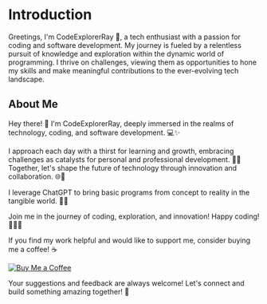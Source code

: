 # Introduction
Greetings, I'm CodeExplorerRay 🚀, a tech enthusiast with a passion for coding and software development. My journey is fueled by a relentless pursuit of knowledge and exploration within the dynamic world of programming. I thrive on challenges, viewing them as opportunities to hone my skills and make meaningful contributions to the ever-evolving tech landscape.

## About Me
Hey there! 👋 I'm CodeExplorerRay, deeply immersed in the realms of technology, coding, and software development. 💻✨

I approach each day with a thirst for learning and growth, embracing challenges as catalysts for personal and professional development. 🌱💪 Together, let's shape the future of technology through innovation and collaboration. 🌐🔧

I leverage ChatGPT to bring basic programs from concept to reality in the tangible world. 🤖💬

Join me in the journey of coding, exploration, and innovation! Happy coding! 🚀👨‍💻

If you find my work helpful and would like to support me, consider buying me a coffee! ☕️

[![Buy Me a Coffee](https://img.buymeacoffee.com/button-api/?username=CodeExplorer&button_colour=FFDD00&font_colour=000000&font_family=Cookie&outline_colour=000000)](https://www.buymeacoffee.com/CodeExplorer) 

Your suggestions and feedback are always welcome! Let's connect and build something amazing together! 🌟
